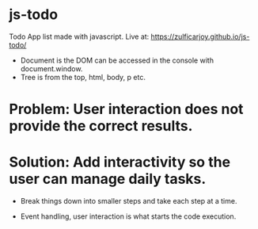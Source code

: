 # js-todo
Todo App list made with javascript. Live at: https://zulficarjoy.github.io/js-todo/

* Document is the DOM can be accessed in the console with document.window.
* Tree is from the top, html, body, p etc.

# Problem: User interaction does not provide the correct results.
# Solution: Add interactivity so the user can manage daily tasks.
* Break things down into smaller steps and take each step at a time.

* Event handling, user interaction is what starts the code execution.
